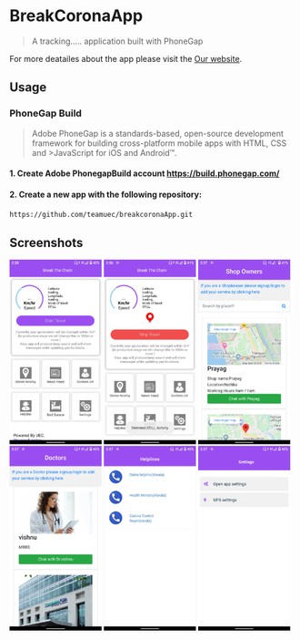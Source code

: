# BreakCoronaApp
> A tracking..... application built with PhoneGap

For more deatailes about the app please visit the
[Our website](http://zateart.com/breakcorona/).




## Usage
### PhoneGap Build

>Adobe PhoneGap is a standards-based, open-source development framework for building cross-platform mobile apps with HTML, CSS and >JavaScript for iOS and Android™.

#### 1. Create Adobe PhonegapBuild account https://build.phonegap.com/

#### 2. Create a new app with the following repository:

    https://github.com/teamuec/breakcoronaApp.git
    
    
## Screenshots

<img src="screenshorts/Screenshot_20200413-153806.png" height=324 width="162">

<img src="screenshorts/Screenshot_20200413-153653.png" height=324 width="162">
<img src="screenshorts/Screenshot_20200413-153706.png" height=324 width="162">
<img src="screenshorts/Screenshot_20200413-153737.png" height=324 width="162">
<img src="screenshorts/Screenshot_20200413-153746.png" height=324 width="162">
<img src="screenshorts/Screenshot_20200413-153758.png" height=324 width="162">
